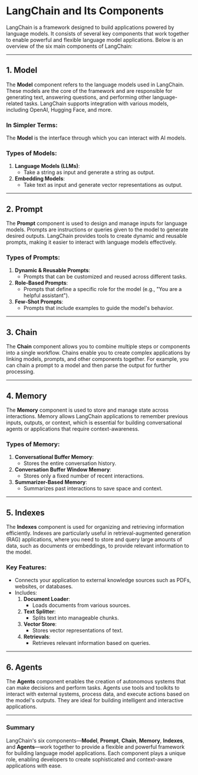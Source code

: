 # LangChain and Its Components

LangChain is a framework designed to build applications powered by language models. It consists of several key components that work together to enable powerful and flexible language model applications. Below is an overview of the six main components of LangChain:

---

## 1. **Model**
The **Model** component refers to the language models used in LangChain. These models are the core of the framework and are responsible for generating text, answering questions, and performing other language-related tasks. LangChain supports integration with various models, including OpenAI, Hugging Face, and more.

### In Simpler Terms:
The **Model** is the interface through which you can interact with AI models.

### Types of Models:
1. **Language Models (LLMs)**:
   - Take a string as input and generate a string as output.
2. **Embedding Models**:
   - Take text as input and generate vector representations as output.

---

## 2. **Prompt**
The **Prompt** component is used to design and manage inputs for language models. Prompts are instructions or queries given to the model to generate desired outputs. LangChain provides tools to create dynamic and reusable prompts, making it easier to interact with language models effectively.

### Types of Prompts:
1. **Dynamic & Reusable Prompts**:
   - Prompts that can be customized and reused across different tasks.
2. **Role-Based Prompts**:
   - Prompts that define a specific role for the model (e.g., "You are a helpful assistant").
3. **Few-Shot Prompts**:
   - Prompts that include examples to guide the model's behavior.

---

## 3. **Chain**
The **Chain** component allows you to combine multiple steps or components into a single workflow. Chains enable you to create complex applications by linking models, prompts, and other components together. For example, you can chain a prompt to a model and then parse the output for further processing.

---

## 4. **Memory**
The **Memory** component is used to store and manage state across interactions. Memory allows LangChain applications to remember previous inputs, outputs, or context, which is essential for building conversational agents or applications that require context-awareness.

### Types of Memory:
1. **Conversational Buffer Memory**:
   - Stores the entire conversation history.
2. **Conversation Buffer Window Memory**:
   - Stores only a fixed number of recent interactions.
3. **Summarizer-Based Memory**:
   - Summarizes past interactions to save space and context.

---

## 5. **Indexes**
The **Indexes** component is used for organizing and retrieving information efficiently. Indexes are particularly useful in retrieval-augmented generation (RAG) applications, where you need to store and query large amounts of data, such as documents or embeddings, to provide relevant information to the model.

### Key Features:
- Connects your application to external knowledge sources such as PDFs, websites, or databases.
- Includes:
  1. **Document Loader**:
     - Loads documents from various sources.
  2. **Text Splitter**:
     - Splits text into manageable chunks.
  3. **Vector Store**:
     - Stores vector representations of text.
  4. **Retrievals**:
     - Retrieves relevant information based on queries.

---

## 6. **Agents**
The **Agents** component enables the creation of autonomous systems that can make decisions and perform tasks. Agents use tools and toolkits to interact with external systems, process data, and execute actions based on the model's outputs. They are ideal for building intelligent and interactive applications.

---

### Summary
LangChain's six components—**Model**, **Prompt**, **Chain**, **Memory**, **Indexes**, and **Agents**—work together to provide a flexible and powerful framework for building language model applications. Each component plays a unique role, enabling developers to create sophisticated and context-aware applications with ease.
